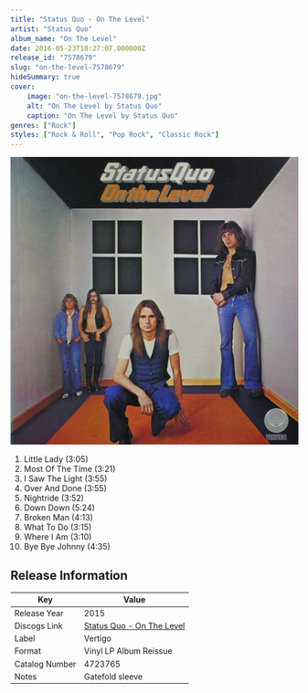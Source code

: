 ```yaml
---
title: "Status Quo - On The Level"
artist: "Status Quo"
album_name: "On The Level"
date: 2016-05-23T18:27:07.000000Z
release_id: "7578679"
slug: "on-the-level-7578679"
hideSummary: true
cover:
    image: "on-the-level-7578679.jpg"
    alt: "On The Level by Status Quo"
    caption: "On The Level by Status Quo"
genres: ["Rock"]
styles: ["Rock & Roll", "Pop Rock", "Classic Rock"]
---
```


![On The Level by Status Quo](on-the-level-7578679.jpg)

<!-- section break -->

1. Little Lady (3:05)
2. Most Of The Time (3:21)
3. I Saw The Light (3:55)
4. Over And Done (3:55)
5. Nightride (3:52)
6. Down Down (5:24)
7. Broken Man (4:13)
8. What To Do (3:15)
9. Where I Am (3:10)
10. Bye Bye Johnny (4:35)

<!-- section break -->





## Release Information
|  Key           | Value                                                |
| ---------------| ---------------------------------------------------- |
| Release Year   | 2015                                   |
| Discogs Link   | [Status Quo - On The Level](https://www.discogs.com/release/7578679-Status-Quo-On-The-Level) |
| Label          | Vertigo |
| Format         | Vinyl LP Album Reissue |
| Catalog Number | 4723765 |
| Notes | Gatefold sleeve |